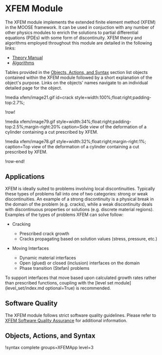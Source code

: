 # XFEM Module

The XFEM module implements the extended finite element method (XFEM) in the MOOSE framework. It can
be used in conjuction with any number of other physics modules to enrich the solutions to partial
differential equations (PDEs) with some form of discontinuity. XFEM theory and algorithms employed
throughout this module are detailed in the following links:

- [Theory Manual](xfem/theory/theory.md)
- [Algorithms](xfem/theory/algorithms.md)

Tables provided in the [Objects, Actions, and Syntax](#objects-actions-and-syntax) section list
objects contained within the XFEM module followed by a short explanation of the object's purpose.
Links on the objects' names navigate to an individual detailed page for the object.

!media xfem/image21.gif
       id=crack
       style=width:100%;float:right;padding-top:2.7%;

!row!

!media xfem/image79.gif
       style=width:34%;float:right;padding-top:2.5%;margin-right:20%
       caption=Side view of the deformation of a cylinder containing a cut prescribed by XFEM.

!media xfem/image78.gif
       style=width:32%;float:right;margin-right:1%;
       caption=Top view of the deformation of a cylinder containing a cut prescribed by XFEM.

!row-end!

## Applications

XFEM is ideally suited to problems involving local discontinuities. Typically these types of
problems fall into one of two categories: strong or weak discontinuities. An example of a strong
discontinuity is a physical break in the domain of the problem (e.g. cracks), while a weak
discontinuity deals with discontinuous properties or solutions (e.g. discrete material regions).
Examples of the types of problems XFEM can solve follow:

- Cracking

  - Prescribed crack growth
  - Cracks propagating based on solution values (stress, pressure, etc.)

- Moving Interfaces

  - Dynamic material interfaces
  - Open (glued) or closed (inclusion) interfaces on the domain
  - Phase transition (Stefan) problems

To support interfaces that move based upon calculated growth rates rather than prescribed functions,
coupling with the [level set module](level_set/index.md optional=True) is recommended.

## Software Quality

The XFEM module follows strict software quality guidelines. Please refer to
[XFEM Software Quality Assurance](xfem/sqa/index.md) for additional information.

## Objects, Actions, and Syntax

!syntax complete groups=XFEMApp level=3

